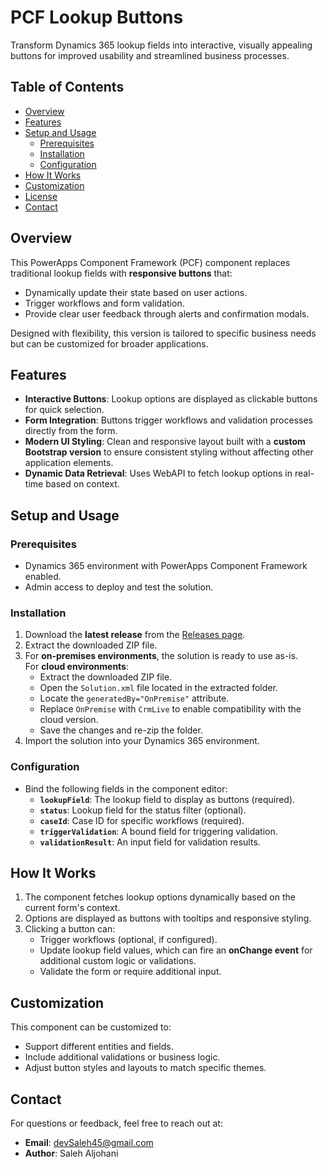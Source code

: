 # **PCF Lookup Buttons**

Transform Dynamics 365 lookup fields into interactive, visually appealing buttons for improved usability and streamlined business processes.


## Table of Contents
- [Overview](#overview)
- [Features](#features)
- [Setup and Usage](#setup-and-usage)
  - [Prerequisites](#prerequisites)
  - [Installation](#installation)
  - [Configuration](#configuration)
- [How It Works](#how-it-works)
- [Customization](#customization)
- [License](#license)
- [Contact](#contact)


## **Overview**

This PowerApps Component Framework (PCF) component replaces traditional lookup fields with **responsive buttons** that:
- Dynamically update their state based on user actions.
- Trigger workflows and form validation.
- Provide clear user feedback through alerts and confirmation modals.

Designed with flexibility, this version is tailored to specific business needs but can be customized for broader applications.

## **Features**

- **Interactive Buttons**: Lookup options are displayed as clickable buttons for quick selection.
- **Form Integration**: Buttons trigger workflows and validation processes directly from the form.
- **Modern UI Styling**: Clean and responsive layout built with a **custom Bootstrap version** to ensure consistent styling without affecting other application elements.
- **Dynamic Data Retrieval**: Uses WebAPI to fetch lookup options in real-time based on context.

## **Setup and Usage**

### **Prerequisites**
- Dynamics 365 environment with PowerApps Component Framework enabled.
- Admin access to deploy and test the solution.


### **Installation**
1. Download the **latest release** from the [Releases page](https://github.com/SalehAljohani/PCF_LookUpButtons/releases).
2. Extract the downloaded ZIP file.
3. For **on-premises environments**, the solution is ready to use as-is.  
   For **cloud environments**:
   - Extract the downloaded ZIP file.
   - Open the `Solution.xml` file located in the extracted folder.
   - Locate the `generatedBy="OnPremise"` attribute.
   - Replace `OnPremise` with `CrmLive` to enable compatibility with the cloud version.
   - Save the changes and re-zip the folder.
4. Import the solution into your Dynamics 365 environment.

### **Configuration**
- Bind the following fields in the component editor:
  - **`lookupField`**: The lookup field to display as buttons (required).
  - **`status`**: Lookup field for the status filter (optional).
  - **`caseId`**: Case ID for specific workflows (required).
  - **`triggerValidation`**: A bound field for triggering validation.
  - **`validationResult`**: An input field for validation results.


## **How It Works**
1. The component fetches lookup options dynamically based on the current form's context.
2. Options are displayed as buttons with tooltips and responsive styling.
3. Clicking a button can:
   - Trigger workflows (optional, if configured).
   - Update lookup field values, which can fire an **onChange event** for additional custom logic or validations.
   - Validate the form or require additional input.

## **Customization**

This component can be customized to:
- Support different entities and fields.
- Include additional validations or business logic.
- Adjust button styles and layouts to match specific themes.




## **Contact**

For questions or feedback, feel free to reach out at:
- **Email**: [devSaleh45@gmail.com](mailto:devSaleh45@gmail.com)
- **Author**: Saleh Aljohani
